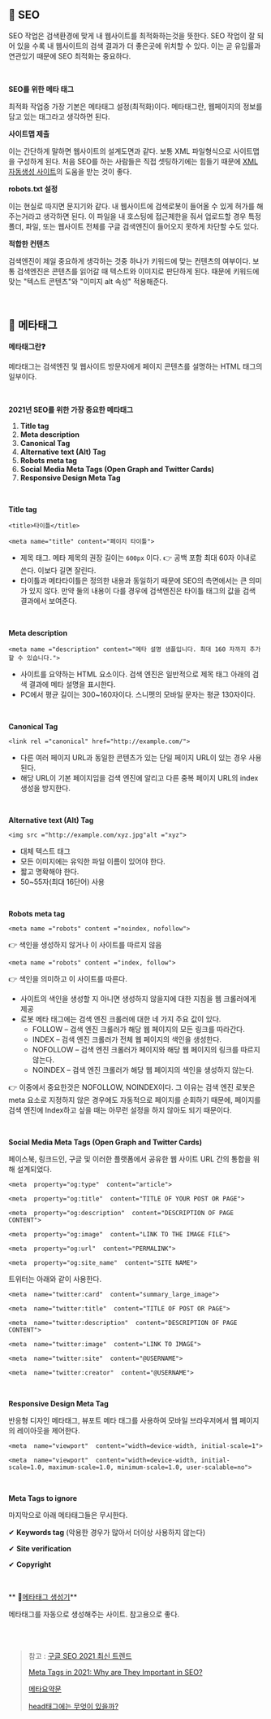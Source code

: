 ## 🔎 SEO

 SEO 작업은 검색환경에 맞게 내 웹사이트를 최적화하는것을 뜻한다.  SEO 작업이 잘 되어 있을 수록 내 웹사이트의 검색 결과가 더 좋은곳에 위치할 수 있다. 이는 곧 유입률과 연관있기 때문에 SEO 최적화는 중요하다. 

<br>

**SEO를 위한 메타 태그**

최적화 작업중 가장 기본은 메타태그 설정(최적화)이다. 메타태그란, 웹페이지의 정보를 담고 있는 태그라고 생각하면 된다.

**사이트맵 제출**

이는 간단하게 말하면 웹사이트의 설계도면과 같다. 보통 XML 파일형식으로 사이트맵을 구성하게 된다. 처음 SEO를 하는 사람들은 직접 셋팅하기에는 힘들기 때문에 [XML 자동생성 사이트](https://www.xml-sitemaps.com/)의 도움을 받는 것이 좋다.

**robots.txt 설정**

이는 현실로 따지면 문지기와 같다. 내 웹사이트에 검색로봇이 들어올 수 있게 허가를 해주는거라고 생각하면 된다.  이 파일을 내 호스팅에 접근제한을 줘서 업로드할 경우 특정 폴더, 파일, 또는 웹사이트 전체를 구글 검색엔진이 들어오지 못하게 차단할 수도 있다. 

**적합한 컨텐츠**

검색엔진이 제일 중요하게 생각하는 것중 하나가 키워드에 맞는 컨텐츠의 여부이다.  보통 검색엔진은 콘텐츠를 읽어갈 때 텍스트와 이미지로 판단하게 된다.  때문에 키워드에 맞는 "텍스트 콘텐츠"와 "이미지 alt 속성" 적용해준다.

<br>

## 📰 메타태그

**메타태그란❓**

메타태그는 검색엔진 및 웹사이트 방문자에게 페이지 콘텐츠를 설명하는 HTML 태그의 일부이다.  

<br>

**2021년 SEO를 위한 가장 중요한 메타태그**
1.  **Title tag**
2.  **Meta description**
3.  **Canonical Tag**
4.  **Alternative text (Alt) Tag**
5.  **Robots meta tag**
6.  **Social Media Meta Tags (Open Graph and Twitter Cards)**
7.  **Responsive Design Meta Tag**

<br>

**Title tag**

`<title>타이틀</title>`

`<meta name="title" content="페이지 타이틀">`

- 제목 태그. 메타 제목의 권장 길이는 `600px` 이다.  👉 공백 포함 최대 60자 이내로 쓴다. 이보다 길면 잘린다.
- 타이틀과 메타타이틀은 정의한 내용과 동일하기 때문에 SEO의 측면에서는 큰 의미가 있지 않다. 만약 둘의 내용이 다를 경우에 검색엔진은 타이틀 태그의 값을 검색 결과에서 보여준다.

<br>

**Meta description**

`<meta name ="description" content="메타 설명 샘플입니다. 최대 160 자까지 추가 할 수 있습니다.">`

- 사이트를 요약하는 HTML 요소이다. 검색 엔진은 일반적으로 제목 태그 아래의 검색 결과에 메타 설명을 표시한다. 
- PC에서 평균 길이는 300~160자이다. 스니펫의 모바일 문자는 평균 130자이다.

<br>

**Canonical Tag**

`<link rel ="canonical" href="http://example.com/">`

- 다른 여러 페이지 URL과 동일한 콘텐츠가 있는 단일 페이지 URL이 있는 경우 사용된다.
- 해당 URL이 기본 페이지임을 검색 엔진에 알리고 다른 중복 페이지 URL의  index 생성을 방지한다.

<br>

**Alternative text (Alt) Tag**

`<img src ="http://example.com/xyz.jpg"alt ="xyz">`

- 대체 텍스트 태그
- 모든 이미지에는 유익한 파일 이름이 있어야 한다.
- 짧고 명확해야 한다.
- 50~55자(최대 16단어) 사용

<br>

**Robots meta tag**

`<meta name ="robots" content ="noindex, nofollow">` 

👉 색인을 생성하지 않거나 이 사이트를 따르지 않음

`<meta name ="robots" content ="index, follow">`

👉  색인을 의미하고 이 사이트를 따른다.

- 사이트의 색인을 생성할 지 아니면 생성하지 않을지에 대한 지침을 웹 크롤러에게 제공
- 로봇 메타 태그에는 검색 엔진 크롤러에 대한 네 가지 주요 값이 있다.
	-   FOLLOW – 검색 엔진 크롤러가 해당 웹 페이지의 모든 링크를 따라간다.
	-   INDEX – 검색 엔진 크롤러가 전체 웹 페이지의 색인을 생성한다.
	-   NOFOLLOW – 검색 엔진 크롤러가 페이지와 해당 웹 페이지의 링크를 따르지 않는다.
	-   NOINDEX – 검색 엔진 크롤러가 해당 웹 페이지의 색인을 생성하지 않는다.
	
👉 이중에서 중요한것은 NOFOLLOW, NOINDEX이다. 그 이유는 검색 엔진 로봇은 meta 요소로 지정하지 않은 경우에도 자동적으로 페이지를 순회하기 때문에, 페이지를 검색 엔진에 Index하고 싶을 때는 아무런 설정을 하지 않아도 되기 때문이다.

<br>

**Social Media Meta Tags (Open Graph and Twitter Cards)**

페이스북, 링크드인, 구글 및 이러한 플랫폼에서 공유한 웹 사이트 URL 간의 통합을 위해 설계되었다.

`<meta  property="og:type"  content="article">`

`<meta  property="og:title"  content="TITLE OF YOUR POST OR PAGE">`

`<meta  property="og:description"  content="DESCRIPTION OF PAGE CONTENT">`

`<meta  property="og:image"  content="LINK TO THE IMAGE FILE">`

`<meta  property="og:url"  content="PERMALINK">`

`<meta  property="og:site_name"  content="SITE NAME">`

트위터는 아래와 같이 사용한다.

`<meta  name="twitter:card"  content="summary_large_image">` 

`<meta  name="twitter:title"  content="TITLE OF POST OR PAGE">`

`<meta  name="twitter:description"  content="DESCRIPTION OF PAGE CONTENT">`

`<meta  name="twitter:image"  content="LINK TO IMAGE">`

`<meta  name="twitter:site"  content="@USERNAME">`

`<meta  name="twitter:creator"  content="@USERNAME">`

<br>

**Responsive Design Meta Tag**

반응형 디자인 메타태그, 뷰포트 메타 태그를 사용하여 모바일 브라우저에서 웹 페이지의 레이아웃을 제어한다.

`<meta  name="viewport"  content="width=device-width, initial-scale=1">`

`<meta  name="viewport"  content="width=device-width, initial-scale=1.0, maximum-scale=1.0, minimum-scale=1.0, user-scalable=no">`

<br>

**Meta Tags to ignore**

마지막으로 아래 메타태그들은 무시한다.

✔ **Keywords tag**  (악용한 경우가 많아서 더이상 사용하지 않는다)

✔ **Site verification**

✔ **Copyright**


<br>

** 🤔[메타태그 생성기](https://lewdev.github.io/apps/meta-tag-gen/)**

메타태그를 자동으로 생성해주는 사이트. 참고용으로 좋다.


<br><br>

>참고 : 
>[구글 SEO 2021 최신 트렌드](https://backlinkpro.tistory.com/28)
>
> [Meta Tags in 2021: Why are They Important in SEO?](https://www.advancedwebranking.com/blog/meta-tags-important-in-seo/)
>
>[메타요약문](https://www.ascentkorea.com/meta-description-seo/)
>
>[head태그에는 무엇이 있을까?](https://developer.mozilla.org/ko/docs/Learn/HTML/Introduction_to_HTML/The_head_metadata_in_HTML)
